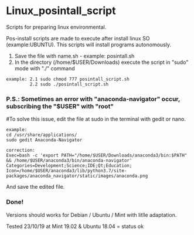 # Linux_posintall_script
Scripts for preparing linux environmental.

Pos-install scripts are made to execute after install linux SO (example:UBUNTU).
  This scripts will install programs autonomously.
  
  1. Save the file with name.sh - example: posintall.sh
  2. In the directory (/home/$USER/Downloads) execute the script in "sudo" mode with "./" command
  
    example: 2.1 sudo chmod 777 posintall_script.sh
             2.2 sudo ./posintall_script.sh

 ### P.S.: Sometimes an error with "anaconda-navigator" occur, subscribing the "$USER" with "root" ###
 #To solve this issue, edit the file at sudo in the terminal with gedit or nano.
 
    example:    
    cd /usr/share/applications/
    sudo gedit Anaconda-Navigator
             
    correction:
    Exec=bash -c 'export PATH="/home/$USER/Downloads/anaconda3/bin:$PATH" && /home/$USER/anaconda3/bin/anaconda-navigator'
    Categories=Development;Science;IDE;Qt;Education;
    Icon=/home/$USER/anaconda3/lib/python3.7/site-packages/anaconda_navigator/static/images/anaconda.png
   
And save the edited file.
### Done! ###
 
 Versions should works for Debian / Ubuntu / Mint with litlle adaptation.
 
 Tested 23/10/19 at Mint 19.02 & Ubuntu 18.04 = status ok
  
